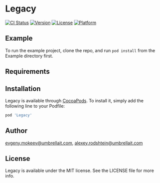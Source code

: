 # Legacy

[![CI Status](https://img.shields.io/travis/evgeny.mokeev@umbrellait.com/Legacy.svg?style=flat)](https://travis-ci.org/evgeny.mokeev@umbrellait.com/Legacy)
[![Version](https://img.shields.io/cocoapods/v/Legacy.svg?style=flat)](https://cocoapods.org/pods/Legacy)
[![License](https://img.shields.io/cocoapods/l/Legacy.svg?style=flat)](https://cocoapods.org/pods/Legacy)
[![Platform](https://img.shields.io/cocoapods/p/Legacy.svg?style=flat)](https://cocoapods.org/pods/Legacy)

## Example

To run the example project, clone the repo, and run `pod install` from the Example directory first.

## Requirements

## Installation

Legacy is available through [CocoaPods](https://cocoapods.org). To install
it, simply add the following line to your Podfile:

```ruby
pod 'Legacy'
```

## Author

evgeny.mokeev@umbrellait.com, alexey.rodshtein@umbrellait.com

## License

Legacy is available under the MIT license. See the LICENSE file for more info.
